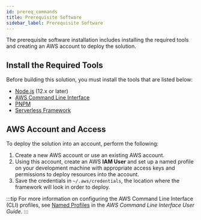 ```yaml
---
id: prereq_commands
title: Prerequisite Software
sidebar_label: Prerequisite Software
---
```

The prerequisite software installation includes installing the required tools and creating an AWS account to deploy the solution.

## Install the Required Tools
Before building this solution, you must install the tools that are listed below:

* [Node.js](https://nodejs.org/) (12.x or later) 
* [AWS Command Line Interface](https://aws.amazon.com/cli/)
* [PNPM](https://pnpm.js.org/) 
* [Serverless Framework](http://www.serverless.com)


## AWS Account and Access
To deploy the solution into an account, perform the following:

1. Create a new AWS account or use an existing AWS account. 
2. Using this account, create an AWS **IAM User** and set up a named profile on your development machine with appropriate access keys and permissions to deploy resources into the account. 
3. Save the credentials in `~/.aws/credentials`, the location where the framework will look in order to deploy.
 
:::tip
For more information on configuring the AWS Command Line Interface (CLI) profiles, see [Named Profiles](https://docs.aws.amazon.com/cli/latest/userguide/cli-configure-profiles.html) in the _AWS Command Line Interface User Guide_.
:::
